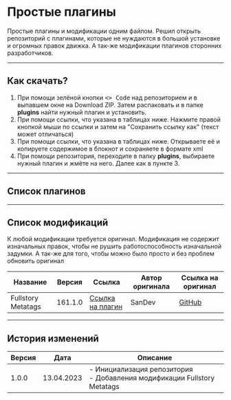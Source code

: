 # Простые плагины
Простые плагины и модификации одним файлом. Решил открыть репозиторий с плагинами, которые не нуждаются в большой установке и огромных правок движка. А так-же модификации плагинов сторонних разработчиков.

---

## Как скачать?

1. При помощи зелёной кнопки <kbd><> Code</kbd> над репозиторием и в выпавшем окне на Download ZIP. Затем распаковать и в папке **plugins** найти нужный плагин и установить.
2. При помощи ссылки, что указана в таблицах ниже. Нажмите правой кнопкой мыши по ссылки и затем на "Сохранить ссылку как" (текст может отличаться)
3. При помощи ссылки, что указана в таблицах ниже. Открываете её и копируете содержимое в блокнот и сохраняете в формате xml
4. При помощи репозитория, переходите в папку **plugins**, выбираете нужный плагин и жмёте на него. Далее как в пункте 3.

---

## Список плагинов

---

## Список модификаций

К любой модификации требуется оригинал. Модификация не содержит изначальных правок, чтобы не рушить работоспособность изначальной задумки. А так-же для того, чтобы можно было просто и без проблем обновить оригинал

|Название| Версия  |Ссылка|Автор оригинала|Ссылка на оригинал|
|--------|---------|------|---------------|------------------|
|Fullstory Metatags| 161.1.0 |[Ссылка на плагин]()|SanDev|[GitHub](https://github.com/San-Dev/dle-plugins/blob/master/fullstory-metatags.xml)|

---

## История изменений
|Версия|Дата| Описание                                                                   |
|------|----|----------------------------------------------------------------------------|
|1.0.0|13.04.2023| - Инициализация репозитория<br>- Добавления модификации Fullstory Metatags |


